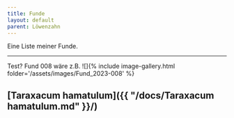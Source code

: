 ```yaml
---
title: Funde
layout: default
parent: Löwenzahn
---
```

Eine Liste meiner Funde.

---
Test?
Fund 008 wäre z.B. 
![]{% include image-gallery.html folder='/assets/images/Fund_2023-008' %}

[Taraxacum hamatulum]({{ "/docs/Taraxacum hamatulum.md" }}/)
----